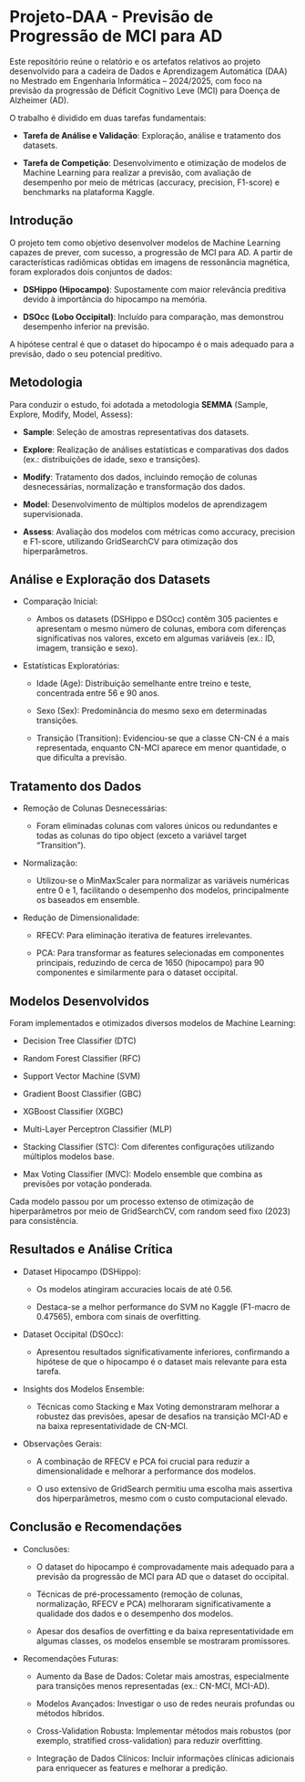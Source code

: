 # Projeto-DAA - Previsão de Progressão de MCI para AD

Este repositório reúne o relatório e os artefatos relativos ao projeto desenvolvido para a cadeira de Dados e Aprendizagem Automática (DAA) no Mestrado em Engenharia Informática – 2024/2025, com foco na previsão da progressão de Déficit Cognitivo Leve (MCI) para Doença de Alzheimer (AD).

O trabalho é dividido em duas tarefas fundamentais:

- **Tarefa de Análise e Validação**: Exploração, análise e tratamento dos datasets.

- **Tarefa de Competição**: Desenvolvimento e otimização de modelos de Machine Learning para realizar a previsão, com avaliação de desempenho por meio de métricas (accuracy, precision, F1-score) e benchmarks na plataforma Kaggle.

## Introdução

O projeto tem como objetivo desenvolver modelos de Machine Learning capazes de prever, com sucesso, a progressão de MCI para AD. A partir de características radiômicas obtidas em imagens de ressonância magnética, foram explorados dois conjuntos de dados:

- **DSHippo (Hipocampo)**: Supostamente com maior relevância preditiva devido à importância do hipocampo na memória.

- **DSOcc (Lobo Occipital)**: Incluído para comparação, mas demonstrou desempenho inferior na previsão.

A hipótese central é que o dataset do hipocampo é o mais adequado para a previsão, dado o seu potencial preditivo.

## Metodologia

Para conduzir o estudo, foi adotada a metodologia **SEMMA** (Sample, Explore, Modify, Model, Assess):

- **Sample**: Seleção de amostras representativas dos datasets.

- **Explore**: Realização de análises estatísticas e comparativas dos dados (ex.: distribuições de idade, sexo e transições).

- **Modify**: Tratamento dos dados, incluindo remoção de colunas desnecessárias, normalização e transformação dos dados.

- **Model**: Desenvolvimento de múltiplos modelos de aprendizagem supervisionada.

- **Assess**: Avaliação dos modelos com métricas como accuracy, precision e F1-score, utilizando GridSearchCV para otimização dos hiperparâmetros.

## Análise e Exploração dos Datasets
- Comparação Inicial:

  - Ambos os datasets (DSHippo e DSOcc) contêm 305 pacientes e apresentam o mesmo número de colunas, embora com diferenças significativas nos valores, exceto em algumas variáveis (ex.: ID, imagem, transição e sexo).

- Estatísticas Exploratórias:

  - Idade (Age): Distribuição semelhante entre treino e teste, concentrada entre 56 e 90 anos.
  
  - Sexo (Sex): Predominância do mesmo sexo em determinadas transições.
  
  - Transição (Transition): Evidenciou-se que a classe CN-CN é a mais representada, enquanto CN-MCI aparece em menor quantidade, o que dificulta a previsão.

## Tratamento dos Dados
- Remoção de Colunas Desnecessárias:

  - Foram eliminadas colunas com valores únicos ou redundantes e todas as colunas do tipo object (exceto a variável target “Transition”).

- Normalização:

  - Utilizou-se o MinMaxScaler para normalizar as variáveis numéricas entre 0 e 1, facilitando o desempenho dos modelos, principalmente os baseados em ensemble.

- Redução de Dimensionalidade:

  - RFECV: Para eliminação iterativa de features irrelevantes.

  - PCA: Para transformar as features selecionadas em componentes principais, reduzindo de cerca de 1650 (hipocampo) para 90 componentes e similarmente para o dataset occipital.
 
## Modelos Desenvolvidos
Foram implementados e otimizados diversos modelos de Machine Learning:

- Decision Tree Classifier (DTC)

- Random Forest Classifier (RFC)

- Support Vector Machine (SVM)

- Gradient Boost Classifier (GBC)

- XGBoost Classifier (XGBC)

- Multi-Layer Perceptron Classifier (MLP)

- Stacking Classifier (STC): Com diferentes configurações utilizando múltiplos modelos base.

- Max Voting Classifier (MVC): Modelo ensemble que combina as previsões por votação ponderada.

Cada modelo passou por um processo extenso de otimização de hiperparâmetros por meio de GridSearchCV, com random seed fixo (2023) para consistência.

## Resultados e Análise Crítica
- Dataset Hipocampo (DSHippo):

  - Os modelos atingiram accuracies locais de até 0.56.
  
  - Destaca-se a melhor performance do SVM no Kaggle (F1-macro de 0.47565), embora com sinais de overfitting.

- Dataset Occipital (DSOcc):

  - Apresentou resultados significativamente inferiores, confirmando a hipótese de que o hipocampo é o dataset mais relevante para esta tarefa.

- Insights dos Modelos Ensemble:

  - Técnicas como Stacking e Max Voting demonstraram melhorar a robustez das previsões, apesar de desafios na transição MCI-AD e na baixa representatividade de CN-MCI.

- Observações Gerais:

  - A combinação de RFECV e PCA foi crucial para reduzir a dimensionalidade e melhorar a performance dos modelos.

  - O uso extensivo de GridSearch permitiu uma escolha mais assertiva dos hiperparâmetros, mesmo com o custo computacional elevado.

## Conclusão e Recomendações
- Conclusões:

  - O dataset do hipocampo é comprovadamente mais adequado para a previsão da progressão de MCI para AD que o dataset do occipital.
  
  - Técnicas de pré-processamento (remoção de colunas, normalização, RFECV e PCA) melhoraram significativamente a qualidade dos dados e o desempenho dos modelos.
  
  - Apesar dos desafios de overfitting e da baixa representatividade em algumas classes, os modelos ensemble se mostraram promissores.

- Recomendações Futuras:

  - Aumento da Base de Dados: Coletar mais amostras, especialmente para transições menos representadas (ex.: CN-MCI, MCI-AD).

  - Modelos Avançados: Investigar o uso de redes neurais profundas ou métodos híbridos.

  - Cross-Validation Robusta: Implementar métodos mais robustos (por exemplo, stratified cross-validation) para reduzir overfitting.

  - Integração de Dados Clínicos: Incluir informações clínicas adicionais para enriquecer as features e melhorar a predição.
